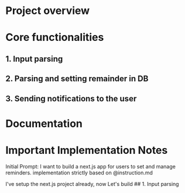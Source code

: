 # Project overview

# Core functionalities

## 1. Input parsing

## 2. Parsing and setting remainder in DB

## 3. Sending notifications to the user


# Documentation

# Important Implementation Notes



Initial Prompt:
I want to build a next.js app for users to set and manage reminders. 
implementation strictly based on @instruction.md

I've setup the next.js project already, now Let's build ## 1. Input parsing